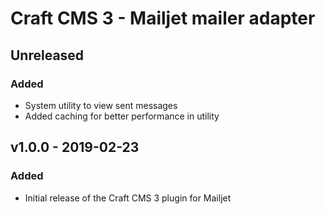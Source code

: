 # Craft CMS 3 - Mailjet mailer adapter

## Unreleased

### Added

- System utility to view sent messages
- Added caching for better performance in utility

## v1.0.0 - 2019-02-23

### Added

- Initial release of the Craft CMS 3 plugin for Mailjet